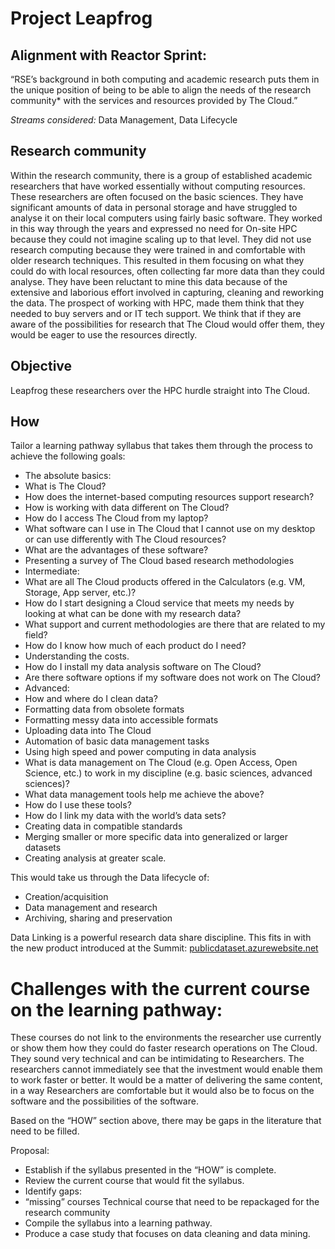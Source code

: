 # Project Leapfrog

## Alignment with Reactor Sprint:
“RSE’s background in both computing and academic research puts them in the unique position of being to be able to align the needs of the research community* with the services and resources provided by The Cloud.”

*Streams considered:* Data Management, Data Lifecycle

## Research community
Within the research community, there is a group of established academic researchers that have worked essentially without computing resources. These researchers are often focused on the basic sciences. They have significant amounts of data in personal storage and have struggled to analyse it on their local computers using fairly basic software. They worked in this way through the years and expressed no need for On-site HPC because they could not imagine scaling up to that level. They did not use research computing because they were trained in and comfortable with older research techniques. This resulted in them focusing on what they could do with local resources, often collecting far more data than they could analyse. They have been reluctant to mine this data because of the extensive and laborious effort involved in capturing, cleaning and reworking the data. The prospect of working with HPC, made them think that they needed to buy servers and or IT tech support. We think that if they are aware of the possibilities for research that The Cloud would offer them, they would be eager to use the resources directly.

## Objective
Leapfrog these researchers over the HPC hurdle straight into The Cloud.

## How
Tailor a learning pathway syllabus that takes them through the process to achieve the following goals:
* The absolute basics:
 * What is The Cloud?
 * How does the internet-based computing resources support research?
 * How is working with data different on The Cloud?
 * How do I access The Cloud from my laptop?
 * What software can I use in The Cloud that I cannot use on my desktop or can use differently with The Cloud resources?
 * What are the advantages of these software?
 * Presenting a survey of The Cloud based research methodologies 
* Intermediate:
 * What are all The Cloud products offered in the Calculators (e.g. VM, Storage, App server, etc.)?
 * How do I start designing a Cloud service that meets my needs by looking at what can be done with my research data?
 * What support and current methodologies are there that are related to my field?
 * How do I know how much of each product do I need? 
 * Understanding the costs.
 * How do I install my data analysis software on The Cloud?
 * Are there software options if my software does not work on The Cloud?
*	Advanced:
 * How and where do I clean data?
  * Formatting data from obsolete formats
  * Formatting messy data into accessible formats
  * Uploading data into The Cloud 
  * Automation of basic data management tasks 
  * Using high speed and power computing in data analysis
 * What is data management on The Cloud (e.g. Open Access, Open Science, etc.) to work in my discipline (e.g. basic sciences, advanced sciences)?
 * What data management tools help me achieve the above?
 * How do I use these tools?
 * How do I link my data with the world’s data sets?
  * Creating data in compatible standards 
  * Merging smaller or more specific data into generalized or larger datasets
  * Creating analysis at greater scale. 

This would take us through the Data lifecycle of:
 * Creation/acquisition
 * Data management and research
 * Archiving, sharing and preservation 

Data Linking is a powerful research data share discipline. This fits in with the new product introduced at the Summit: [publicdataset.azurewebsite.net](publicdataset.azurewebsite.net)

# Challenges with the current course on the learning pathway:
These courses do not link to the environments the researcher use currently or show them how they could do faster research operations on The Cloud. They sound very technical and can be intimidating to Researchers. The researchers cannot immediately see that the investment would enable them to work faster or better. It would be a matter of delivering the same content, in a way Researchers are comfortable but it would also be to focus on the software and the possibilities of the software.

Based on the “HOW” section above, there may be gaps in the literature that need to be filled.

Proposal:
 * Establish if the syllabus presented in the “HOW” is complete.
 * Review the current course that would fit the syllabus.
 * Identify gaps:
  * “missing” courses
  Technical course that need to be repackaged for the research community
 * Compile the syllabus into a learning pathway.
 * Produce a case study that focuses on data cleaning and data mining. 


